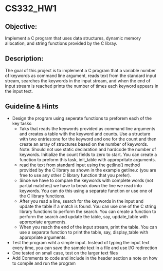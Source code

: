 # CS332_HW1
## Objective: 
Implement a C program that uses data structures, dynamic memory allocation, and string functions provided by the C libray. 

## Description: 
The goal of this project is to implement a C program that a variable number of keywords as command line argument, reads text from the standard input stream, searches the keywords in the input stream, and when the end of input stream is reached prints the number of times each keyword appears in the input text.

## Guideline & Hints 
- Design the program using seperate functions to preforem each of the key tasks:
    * Taks that reads the keywords provided as command line arguments and creates a table with the keyword and counts. Use a structure with two entries:one for the keyword and one for the count and then create an array of structures based on the number of keywords. Note: Should not use static declaration and hardcode the number of keywords. Initialize the count fields to zero to start. You can create a function to preform this task, init_table with appropritate arguments. 
    * read the text from standard input using the getline() method provided by the C library as shown in the example getline.c (you are free to use any other C library function that you prefer).
    * Since we have to compare the keywords with complete words (not partial matches) we have to break down the line we read into keywords. You can do this using a separate function or use one of the C library functions. 
    * After you read a line, search for the keywords in the input and update the table if a match is found. You can use one of the C string library functions to perform the search. You can create a function to perform the search and update the table, say, update_table with appropriate arguments.
    * When you reach the end of the input stream, print the table. You can use a separate function to print the table, say, display_table with appropriate arguments.
- Test the program wiht a simple input. Instead of typing the input text every time, you can save the sample text in a file and use I/O redirection 
- One tested on small case, test on the larger text files
- Add Comments to code and include in the header section a note on how to compile and run the program 